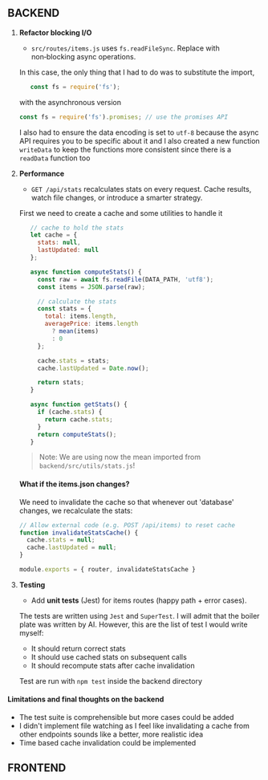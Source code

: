 ## BACKEND

1. **Refactor blocking I/O**  
   - `src/routes/items.js` uses `fs.readFileSync`. Replace with non‑blocking async operations.

   In this case, the only thing that I had to do was to substitute the import,
   ```js
      const fs = require('fs');
   ```

   with the asynchronous version

   ```js
   const fs = require('fs').promises; // use the promises API
   ```

   I also had to ensure the data encoding is set to `utf-8` because the async API requires you to be specific about it and I also created a new function `writeData` to keep the functions more consistent since there is a `readData` function too

2. **Performance**  
   - `GET /api/stats` recalculates stats on every request. Cache results, watch file changes, or introduce a smarter strategy.

   First we need to create a cache and some utilities to handle it
   ```js
      // cache to hold the stats
      let cache = {
        stats: null,
        lastUpdated: null
      };

      async function computeStats() {
        const raw = await fs.readFile(DATA_PATH, 'utf8');
        const items = JSON.parse(raw);

        // calculate the stats
        const stats = {
          total: items.length,
          averagePrice: items.length
            ? mean(items)
            : 0
        };

        cache.stats = stats;
        cache.lastUpdated = Date.now();

        return stats;
      }

      async function getStats() {
        if (cache.stats) {
          return cache.stats;
        }
        return computeStats();
      }
   ```

   > Note: We are using now the mean imported from `backend/src/utils/stats.js`!

   #### What if the items.json changes?
   We need to invalidate the cache so that whenever out 'database' changes, we recalculate the stats:
   ```js
   // Allow external code (e.g. POST /api/items) to reset cache
   function invalidateStatsCache() {
     cache.stats = null;
     cache.lastUpdated = null;
   }

   module.exports = { router, invalidateStatsCache }
   ```

3. **Testing**  
   - Add **unit tests** (Jest) for items routes (happy path + error cases).

   The tests are written using `Jest` and `SuperTest`. I will admit that the boiler plate was written by AI. However, this are the list of test I would write myself:
   - It should return correct stats
   - It should use cached stats on subsequent calls
   - It should recompute stats after cache invalidation

   Test are run with `npm test` inside the backend directory


#### Limitations and final thoughts on the backend
- The test suite is comprehensible but more cases could be added
- I didn't implement file watching as I feel like invalidating a cache from other endpoints sounds like a better, more realistic idea
- Time based cache invalidation could be implemented

## FRONTEND
